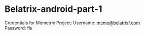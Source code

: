 # Belatrix-android-part-1

Credentials for Memetrix Project:
Username: meme@belatrisf.com
Password: fis

